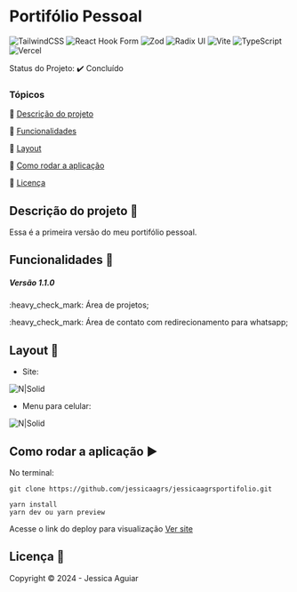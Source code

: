 <h1>Portifólio Pessoal</h1> 

<p align="center">

  ![TailwindCSS](https://img.shields.io/badge/tailwindcss-%2338B2AC.svg?style=for-the-badge&logo=tailwind-css&logoColor=white)
  ![React Hook Form](https://img.shields.io/badge/React%20Hook%20Form-%23EC5990.svg?style=for-the-badge&logo=reacthookform&logoColor=white)
  ![Zod](https://img.shields.io/badge/zod-%233068b7.svg?style=for-the-badge&logo=zod&logoColor=white)
  ![Radix UI](https://img.shields.io/badge/radix%20ui-161618.svg?style=for-the-badge&logo=radix-ui&logoColor=white)
  ![Vite](https://img.shields.io/badge/vite-%23646CFF.svg?style=for-the-badge&logo=vite&logoColor=white)
  ![TypeScript](https://img.shields.io/badge/typescript-%23007ACC.svg?style=for-the-badge&logo=typescript&logoColor=white)
  ![Vercel](https://img.shields.io/badge/vercel-%23000000.svg?style=for-the-badge&logo=vercel&logoColor=white)
</p>

Status do Projeto: :heavy_check_mark: <!-- > :heavy_check_mark:--> Concluído <!-- > :warning:-->

### Tópicos 

:small_blue_diamond: [Descrição do projeto](#descrição-do-projeto-pencil)

:small_blue_diamond: [Funcionalidades](#funcionalidades-wrench)

:small_blue_diamond: [Layout](#layout-dash)

:small_blue_diamond: [Como rodar a aplicação](#como-rodar-a-aplicação-arrow_forward)

:small_blue_diamond: [Licença](#licença-bookmark)



## Descrição do projeto :pencil:

<p align="justify">
 Essa é a primeira versão do meu portifólio pessoal.
</p>

## Funcionalidades :wrench:

<h5>Versão 1.1.0</h5>

<p>:heavy_check_mark: Área de projetos;</p>
<p>:heavy_check_mark: Área de contato com redirecionamento para whatsapp;</p>

## Layout :dash:

* Site:

![N|Solid](https://uploaddeimagens.com.br/images/004/856/585/full/Screenshot_1.png?1729015129)

* Menu para celular:
  
![N|Solid](https://uploaddeimagens.com.br/images/004/856/588/full/Screenshot_2.png?1729015197)


## Como rodar a aplicação :arrow_forward:

No terminal: 

```
git clone https://github.com/jessicaagrs/jessicaagrsportifolio.git

yarn install
yarn dev ou yarn preview

```
Acesse o link do deploy para visualização [Ver site](https://jessicaagrsportifolio.vercel.app/)


## Licença :bookmark:

Copyright :copyright: 2024 - Jessica Aguiar
